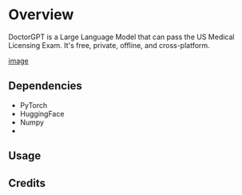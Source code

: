 # Overview
DoctorGPT is a Large Language Model that can pass the US Medical Licensing Exam. It's free, private, offline, and cross-platform. 

[image](https://i.imgur.com/18jVWiV.png)

## Dependencies
- PyTorch
- HuggingFace
- Numpy
- 

## Usage


## Credits
